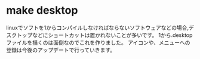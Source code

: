 # make desktop
linuxでソフトを1からコンパイルしなければならないソフトウェアなどの場合,デスクトップなどにショートカットは置かれないことが多いです。
1から.desktopファイルを描くのは面倒なのでこれを作りました。
アイコンや、メニューへの登録は今後のアップデートで行っていきます。
